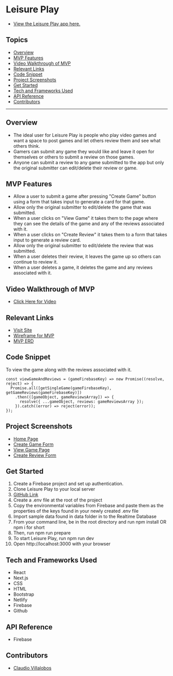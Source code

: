 # Leisure Play

- [View the Leisure Play app here.](https://leisure-play.netlify.app/)

## Topics
- [Overview](#overview)
- [MVP Features](#mvp-features)
- [Video Walkthrough of MVP](#video-walkthrough-of-mvp)
- [Relevant Links](#relevant-links)
- [Code Snippet](#code-snippet)
- [Project Screenshots](#project-screenshots)
- [Get Started](#get-started)
- [Tech and Frameworks Used](#tech-and-frameworks-used)
- [API Reference](#api-reference)
- [Contributors](#contributors)

___
## Overview
- The ideal user for Leisure Play is people who play video games and want a space to post games and let others review them and see what others think.
- Gamers can submit any game they would like and leave it open for themselves or others to submit a review on those games.
- Anyone can submit a review to any game submitted to the app but only the original submitter can edit/delete their review or game.

## MVP Features
- Allow a user to submit a game after pressing "Create Game" button using a form that takes input to generate a card for that game.
- Allow only the original submitter to edit/delete the game that was submitted.
- When a user clicks on "View Game" it takes them to the page where they can see the details of the game and any of the reviews associated with it.
- When a user clicks on "Create Review" it takes them to a form that takes input to generate a review card.
- Allow only the original submitter to edit/delete the review that was submitted.
- When a user deletes their review, it leaves the game up so others can continue to review it.
- When a user deletes a game, it deletes the game and any reviews associated with it.

## Video Walkthrough of MVP
- [Click Here for Video](https://www.loom.com/share/2fe0ffa025cd473f801c832a65c71944)

## Relevant Links
- [Visit Site](https://leisure-play.netlify.app/)
- [Wireframe for MVP](https://docs.google.com/presentation/d/1NX_zxFjV6SuAh51NIe87_6c71iLr9TQD7oO_9QXV0yM/edit)
- [MVP ERD](https://dbdiagram.io/d/63e7db05296d97641d803160)

## Code Snippet
To view the game along with the reviews associated with it.
```
const viewGameAndReviews = (gameFirebaseKey) => new Promise((resolve, reject) => {
  Promise.all([getSingleGame(gameFirebaseKey), getGameReviews(gameFirebaseKey)])
    .then(([gameObject, gameReviewsArray]) => {
      resolve({ ...gameObject, reviews: gameReviewsArray });
    }).catch((error) => reject(error));
});
```
## Project Screenshots
- [Home Page](https://photos.google.com/album/AF1QipMePQ0bMnfk_B0t_HTtu799FsuPkTNtp-zf69Yt/photo/AF1QipONxYRxqibRdcj9UmioxQoGn-BQW_lDXArU9G5b)
- [Create Game Form](https://photos.google.com/album/AF1QipMePQ0bMnfk_B0t_HTtu799FsuPkTNtp-zf69Yt/photo/AF1QipOzhFjivahFPaFDwAZo4nTk2rVSBhf9GSUUfGfg)
- [View Game Page](https://photos.google.com/album/AF1QipMePQ0bMnfk_B0t_HTtu799FsuPkTNtp-zf69Yt/photo/AF1QipPnuh27uALLJFYCI549T4ecXbURZ9Kglc7KOxpL)
- [Create Review Form](https://photos.google.com/album/AF1QipMePQ0bMnfk_B0t_HTtu799FsuPkTNtp-zf69Yt/photo/AF1QipN9gbwfws-pSMgM4U6VPXMV_wg7mf-HGOXUjiXp)

## Get Started
1. Create a Firebase project and set up authentication.
2. Clone Leisure Play to your local server
3. [GitHub Link](git@github.com:crican1/Front-End-Capstone-Project-Leisure-Play.git)
4. Create a .env file at the root of the project
5. Copy the environmental variables from Firebase and paste them as the properties of the keys found in your newly created .env file
6. Import sample data found in data folder in to the Realtime Database
7. From your command line, be in the root directory and run npm install OR npm i for short
8. Then, run npm run prepare
9. To start Leisure Play, run npm run dev
10. Open http://localhost:3000 with your browser

## Tech and Frameworks Used
- React
- Next.js
- CSS
- HTML
- Bootstrap
- Netlify
- Firebase
- Github


## API Reference
- Firebase

## Contributors
- [Claudio Villalobos](https://github.com/crican1)
